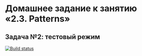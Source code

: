# Домашнее задание к занятию «2.3. Patterns»

## Задача №2: тестовый режим

[![Build status](https://ci.appveyor.com/api/projects/status/ly3vc7xxf3y05s9a?svg=true)](https://ci.appveyor.com/project/MaxM76/aqa-2-3-2)
